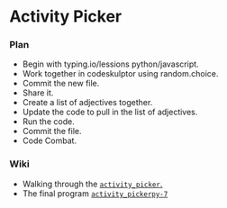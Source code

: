# Activity Picker

### Plan
* Begin with typing.io/lessions python/javascript.
* Work together in codeskulptor using random.choice.
* Commit the new file.
* Share it.
* Create a list of adjectives together.
* Update the code to pull in the list of adjectives.
* Run the code.
* Commit the file.
* Code Combat.

### Wiki
* Walking through the [ `activity_picker`. ](https://github.com/bellcodo/potential-octo-chainsaw/wiki)
* The final program [ `activity_pickerpy-7`](https://github.com/bellcodo/potential-octo-chainsaw/wiki#activity_pickerpy-7)

